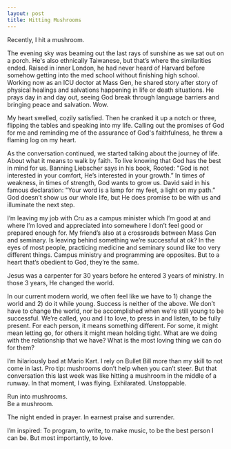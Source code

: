 ```yaml
---
layout: post
title: Hitting Mushrooms
---
```


Recently, I hit a mushroom.

The evening sky was beaming out the last rays of sunshine as we sat out on a porch. He's also ethnically Taiwanese, but that’s where the similarities ended. Raised in inner London, he had never heard of Harvard before somehow getting into the med school without finishing high school. Working now as an ICU doctor at Mass Gen, he shared story after story of physical healings and salvations happening in life or death situations. He prays day in and day out, seeing God break through language barriers and bringing peace and salvation. Wow.

My heart swelled, cozily satisfied.
Then he cranked it up a notch or three, flipping the tables and speaking into my life. Calling out the promises of God for me and reminding me of the assurance of God's faithfulness, he threw a flaming log on my heart.

As the conversation continued, we started talking about the journey of life. About what it means to walk by faith. To live knowing that God has the best in mind for us. Banning Liebscher says in his book, Rooted: "God is not interested in your comfort, He’s interested in your growth.” In times of weakness, in times of strength, God wants to grow us.
David said in his famous declaration: "Your word is a lamp for my feet, a light on my path.” God doesn’t show us our whole life, but He does promise to be with us and illuminate the next step.

I’m leaving my job with Cru as a campus minister which I’m good at and where I’m loved and appreciated into somewhere I don’t feel good or prepared enough for. My friend’s also at a crossroads between Mass Gen and seminary. Is leaving behind something we’re successful at ok? In the eyes of most people, practicing medicine and seminary sound like too very different things. Campus ministry and programming are opposites. But to a heart that’s obedient to God, they’re the same.

Jesus was a carpenter for 30 years before he entered 3 years of ministry.
In those 3 years, He changed the world.

In our current modern world, we often feel like we have to 1) change the world and 2) do it while young.
Success is neither of the above. We don’t have to change the world, nor be accomplished when we’re still young to be successful.
We’re called, you and I to love, to press in and listen, to be fully present. For each person, it means something different. For some, it might mean letting go, for others it might mean holding tight. What are we doing with the relationship that we have? What is the most loving thing we can do for them?

I’m hilariously bad at Mario Kart. I rely on Bullet Bill more than my skill to not come in last.
Pro tip: mushrooms don’t help when you can’t steer.
But that conversation this last week was like hitting a mushroom in the middle of a runway.
In that moment, I was flying. Exhilarated. Unstoppable.

Run into mushrooms.  
Be a mushroom.

The night ended in prayer. In earnest praise and surrender.

I’m inspired: To program, to write, to make music, to be the best person I can be.
But most importantly, to love.